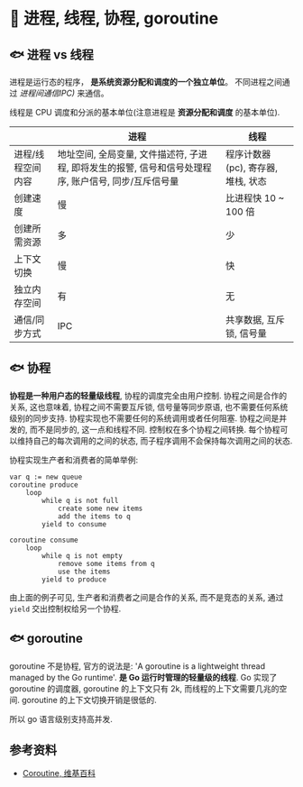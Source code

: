 # :whale: 进程, 线程, 协程, goroutine

## :fish: 进程 vs 线程

进程是运行态的程序， **是系统资源分配和调度的一个独立单位**。 不同进程之间通过 _进程间通信IPC)_ 来通信。

线程是 CPU 调度和分派的基本单位(注意进程是 **资源分配和调度** 的基本单位).

| | 进程 | 线程 |
|---|-----|-----|
|进程/线程空间内容 | 地址空间, 全局变量, 文件描述符, 子进程, 即将发生的报警, 信号和信号处理程序, 账户信号, 同步/互斥信号量 | 程序计数器 (pc), 寄存器, 堆栈, 状态 |
| 创建速度 | 慢 | 比进程快 10 ~ 100 倍 |
| 创建所需资源 | 多 | 少 |
| 上下文切换 | 慢 | 快 |
| 独立内存空间 | 有 | 无 |
| 通信/同步方式 | IPC | 共享数据, 互斥锁, 信号量 |

## :fish: 协程

**协程是一种用户态的轻量级线程**, 协程的调度完全由用户控制. 协程之间是合作的关系, 这也意味着, 协程之间不需要互斥锁, 信号量等同步原语, 也不需要任何系统级别的同步支持. 协程实现也不需要任何的系统调用或者任何阻塞. 协程之间是并发的, 而不是同步的, 这一点和线程不同. 控制权在多个协程之间转换. 每个协程可以维持自己的每次调用的之间的状态, 而子程序调用不会保持每次调用之间的状态.

协程实现生产者和消费者的简单举例:

    var q := new queue
    coroutine produce
        loop
            while q is not full
                create some new items
                add the items to q
            yield to consume

    coroutine consume
        loop
            while q is not empty
                remove some items from q
                use the items
            yield to produce

由上面的例子可见, 生产者和消费者之间是合作的关系, 而不是竞态的关系, 通过 `yield` 交出控制权给另一个协程.

## :fish: goroutine

goroutine 不是协程, 官方的说法是: 'A goroutine is a lightweight thread managed by the Go runtime'. **是 Go 运行时管理的轻量级的线程**. Go 实现了 goroutine 的调度器, goroutine 的上下文只有 2k, 而线程的上下文需要几兆的空间. goroutine 的上下文切换开销是很低的.

所以 go 语言级别支持高并发.

## 参考资料

- [Coroutine, 维基百科](https://en.wikipedia.org/wiki/Coroutine)
